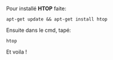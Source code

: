 Pour installé **HTOP** faite:

```
apt-get update && apt-get install htop
```

Ensuite dans le cmd, tapé: 
```
htop
```

Et voila !
